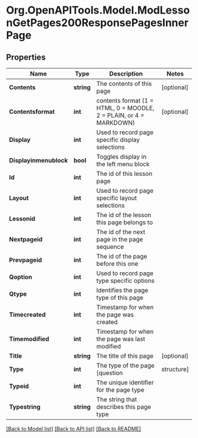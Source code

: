 # Org.OpenAPITools.Model.ModLessonGetPages200ResponsePagesInnerPage

## Properties

Name | Type | Description | Notes
------------ | ------------- | ------------- | -------------
**Contents** | **string** | The contents of this page | [optional] 
**Contentsformat** | **int** | contents format (1 &#x3D; HTML, 0 &#x3D; MOODLE, 2 &#x3D; PLAIN, or 4 &#x3D; MARKDOWN) | [optional] 
**Display** | **int** | Used to record page specific display selections | 
**Displayinmenublock** | **bool** | Toggles display in the left menu block | 
**Id** | **int** | The id of this lesson page | 
**Layout** | **int** | Used to record page specific layout selections | 
**Lessonid** | **int** | The id of the lesson this page belongs to | 
**Nextpageid** | **int** | The id of the next page in the page sequence | 
**Prevpageid** | **int** | The id of the page before this one | 
**Qoption** | **int** | Used to record page type specific options | 
**Qtype** | **int** | Identifies the page type of this page | 
**Timecreated** | **int** | Timestamp for when the page was created | 
**Timemodified** | **int** | Timestamp for when the page was last modified | 
**Title** | **string** | The title of this page | [optional] 
**Type** | **int** | The type of the page [question | structure] | 
**Typeid** | **int** | The unique identifier for the page type | 
**Typestring** | **string** | The string that describes this page type | 

[[Back to Model list]](../README.md#documentation-for-models) [[Back to API list]](../README.md#documentation-for-api-endpoints) [[Back to README]](../README.md)

